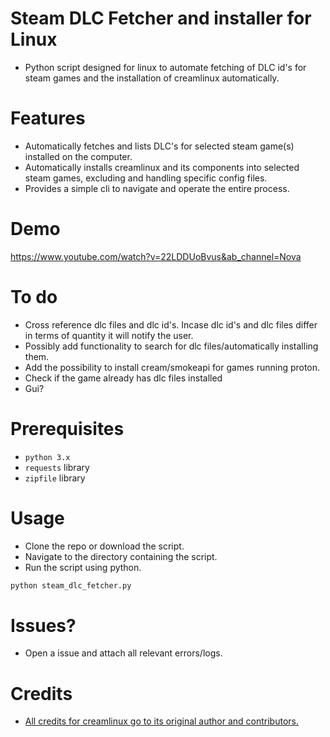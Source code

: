 # Steam DLC Fetcher and installer for Linux
- Python script designed for linux to automate fetching of DLC id's for steam games and the installation of creamlinux automatically.

# Features
- Automatically fetches and lists DLC's for selected steam game(s) installed on the computer.
- Automatically installs creamlinux and its components into selected steam games, excluding and handling specific config files.
- Provides a simple cli to navigate and operate the entire process.

# Demo
https://www.youtube.com/watch?v=22LDDUoBvus&ab_channel=Nova

# To do
- Cross reference dlc files and dlc id's. Incase dlc id's and dlc files differ in terms of quantity it will notify the user.
- Possibly add functionality to search for dlc files/automatically installing them.
- Add the possibility to install cream/smokeapi for games running proton.
- Check if the game already has dlc files installed
- Gui?

# Prerequisites
- `python 3.x`
- `requests` library
- `zipfile` library

# Usage
- Clone the repo or download the script.
- Navigate to the directory containing the script.
- Run the script using python.
```bash
python steam_dlc_fetcher.py
```

# Issues?
- Open a issue and attach all relevant errors/logs.

# Credits
- [All credits for creamlinux go to its original author and contributors.](https://github.com/anticitizn/creamlinux)
